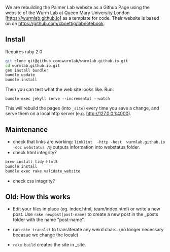 We are rebuilding the Palmer Lab website as a Github Page using the website of the Wurm Lab at Queen Mary University London [https://wurmlab.github.io] as a template for code. Their website is based on on https://github.com/cboettig/labnotebook.

## Install
Requires ruby 2.0
```bash
git clone git@github.com:wurmlab/wurmlab.github.io.git
cd wurmlab.github.io.git
gem install bundler
bundle update
bundle install
```
Then you can test what the web site looks like. Run: 
```
bundle exec jekyll serve --incremental --watch
``` 
This will rebuild the pages (into `_site`) every time you save a change, and serve them on a local http server (e.g. http://127.0.0.1:4000). 


## Maintenance
 * check that links are working: 
   `linklint  -http -host  wurmlab.github.io -doc webstatus /@`
   outputs information into webstatus folder. 
 * check html integrity? 

```bash
brew install tidy-html5
bundle install
bundle exec rake validate_website 
```

 * check css integrity?




## Old: How this works

* Edit your files in place (eg. index.html, team/index.html) or write a new post.
   Use `rake newpost[post-name]` to create a new post in the _posts folder with the name "post-name".

* run `rake translit` to transliterate any weird chars. (no longer necessary becasue we change the locale)

*  `rake build` creates the site in _site. 



